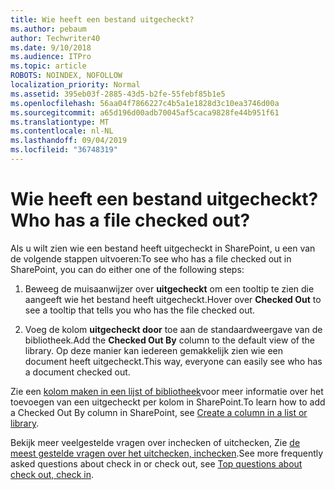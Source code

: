 ```yaml
---
title: Wie heeft een bestand uitgecheckt?
ms.author: pebaum
author: Techwriter40
ms.date: 9/10/2018
ms.audience: ITPro
ms.topic: article
ROBOTS: NOINDEX, NOFOLLOW
localization_priority: Normal
ms.assetid: 395eb03f-2885-43d5-b2fe-55febf85b1e5
ms.openlocfilehash: 56aa04f7866227c4b5a1e1828d3c10ea3746d00a
ms.sourcegitcommit: a65d196d00adb70045af5caca9828fe44b951f61
ms.translationtype: MT
ms.contentlocale: nl-NL
ms.lasthandoff: 09/04/2019
ms.locfileid: "36748319"
---
```

# <a name="who-has-a-file-checked-out"></a><span data-ttu-id="0b249-102">Wie heeft een bestand uitgecheckt?</span><span class="sxs-lookup"><span data-stu-id="0b249-102">Who has a file checked out?</span></span>

<span data-ttu-id="0b249-103">Als u wilt zien wie een bestand heeft uitgecheckt in SharePoint, u een van de volgende stappen uitvoeren:</span><span class="sxs-lookup"><span data-stu-id="0b249-103">To see who has a file checked out in SharePoint, you can do either one of the following steps:</span></span>
  
1. <span data-ttu-id="0b249-104">Beweeg de muisaanwijzer over **uitgecheckt** om een tooltip te zien die aangeeft wie het bestand heeft uitgecheckt.</span><span class="sxs-lookup"><span data-stu-id="0b249-104">Hover over **Checked Out** to see a tooltip that tells you who has the file checked out.</span></span> 
    
2. <span data-ttu-id="0b249-105">Voeg de kolom **uitgecheckt door** toe aan de standaardweergave van de bibliotheek.</span><span class="sxs-lookup"><span data-stu-id="0b249-105">Add the **Checked Out By** column to the default view of the library.</span></span> <span data-ttu-id="0b249-106">Op deze manier kan iedereen gemakkelijk zien wie een document heeft uitgecheckt.</span><span class="sxs-lookup"><span data-stu-id="0b249-106">This way, everyone can easily see who has a document checked out.</span></span> 
    
<span data-ttu-id="0b249-107">Zie een [kolom maken in een lijst of bibliotheek](https://go.microsoft.com/fwlink/?linkid=2019591)voor meer informatie over het toevoegen van een uitgecheckt per kolom in SharePoint.</span><span class="sxs-lookup"><span data-stu-id="0b249-107">To learn how to add a Checked Out By column in SharePoint, see [Create a column in a list or library](https://go.microsoft.com/fwlink/?linkid=2019591).</span></span> 
  
<span data-ttu-id="0b249-108">Bekijk meer veelgestelde vragen over inchecken of uitchecken, Zie [de meest gestelde vragen over het uitchecken, inchecken](https://go.microsoft.com/fwlink/?linkid=2018786).</span><span class="sxs-lookup"><span data-stu-id="0b249-108">See more frequently asked questions about check in or check out, see [Top questions about check out, check in](https://go.microsoft.com/fwlink/?linkid=2018786).</span></span>
  

